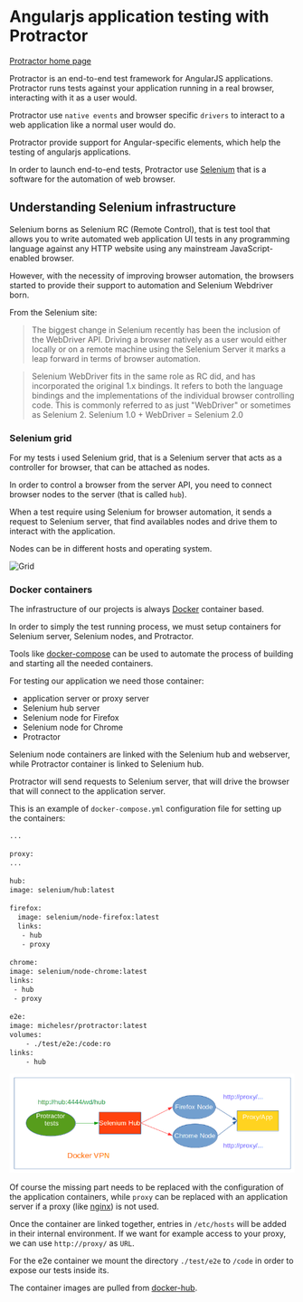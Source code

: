 # Angularjs application testing with Protractor

[Protractor home page](https://angular.github.io/protractor/#/)

Protractor is an end-to-end test framework for AngularJS applications. Protractor runs tests against your application running in a real browser, interacting with it as a user would.

Protractor use `native events` and browser specific `drivers` to interact to a web application like a normal user would do.

Protractor provide support for Angular-specific elements, which help the testing of angularjs applications.

In order to launch end-to-end tests, Protractor use [Selenium](http://docs.seleniumhq.org/) that is a software for the automation of web browser.

## Understanding Selenium infrastructure

Selenium borns as Selenium RC (Remote Control), that is test tool that allows you to write automated web application UI tests in any programming language against any HTTP website using any mainstream JavaScript-enabled browser.

However, with the necessity of improving browser automation, the browsers started to provide their support to automation and Selenium Webdriver born.

From the Selenium site:

>The biggest change in Selenium recently has been the inclusion of the WebDriver API. Driving a browser natively as a user would either locally or on a remote machine using the Selenium Server it marks a leap forward in terms of browser automation.

>Selenium WebDriver fits in the same role as RC did, and has incorporated the original 1.x bindings. It refers to both the language bindings and the implementations of the individual browser controlling code. This is commonly referred to as just "WebDriver" or sometimes as Selenium 2.
Selenium 1.0 + WebDriver = Selenium 2.0

### Selenium grid

For my tests i used Selenium grid, that is a Selenium server that acts as a controller for browser, that can be attached as nodes. 

In order to control a browser from the server API, you need to connect browser nodes to the server (that is called `hub`).

When a test require using Selenium for browser automation, it sends a request to Selenium server, that find availables nodes and drive them to interact with the application. 

Nodes can be in different hosts and operating system.

![Grid](http://grid.selenium.googlecode.com/git-history/22ed3ff910401af083bf06a4d13514f4c6a623ca/src/main/webapp/diagrams/Requesting%20a%20Specific%20Environment%20-%20Small.png)

### Docker containers

The infrastructure of our projects is always [Docker](https://en.wikipedia.org/wiki/Docker_%28software%29) container based.

In order to simply the test running process, we must setup containers for Selenium server, Selenium nodes, and Protractor.

Tools like [docker-compose](https://docs.docker.com/compose/) can be used to automate the process of building and starting all the needed containers.

For testing our application we need those container:

- application server or proxy server
- Selenium hub server
- Selenium node for Firefox
- Selenium node for Chrome
- Protractor

Selenium node containers are linked with the Selenium hub and webserver, while Protractor container is linked to Selenium hub. 

Protractor will send requests to Selenium server, that will drive the browser that will connect to the application server.

This is an example of `docker-compose.yml` configuration file for setting up the containers:

	
	...
	
	proxy:
    ...

	hub:
  	image: selenium/hub:latest
	
	firefox:
	  image: selenium/node-firefox:latest
	  links:
 	   - hub
 	   - proxy
	
	chrome:
  	image: selenium/node-chrome:latest
  	links:
   	 - hub
   	 - proxy
	
	e2e:
  	image: michelesr/protractor:latest
  	volumes:
    	- ./test/e2e:/code:ro
  	links:
    	- hub

![Test VPN](test-vpn.png)

Of course the missing part needs to be replaced with the configuration of the application containers, while `proxy` can be replaced with an application server if a proxy (like [nginx](https://en.wikipedia.org/wiki/Nginx)) is not used.

Once the container are linked together, entries in `/etc/hosts` will be added in their internal environment. If we want for example access to your proxy, we can use `http://proxy/` as `URL`.

For the e2e container we mount the directory `./test/e2e` to `/code` in order to expose our tests inside its.

The container images are pulled from [docker-hub](https://registry.hub.docker.com/).
